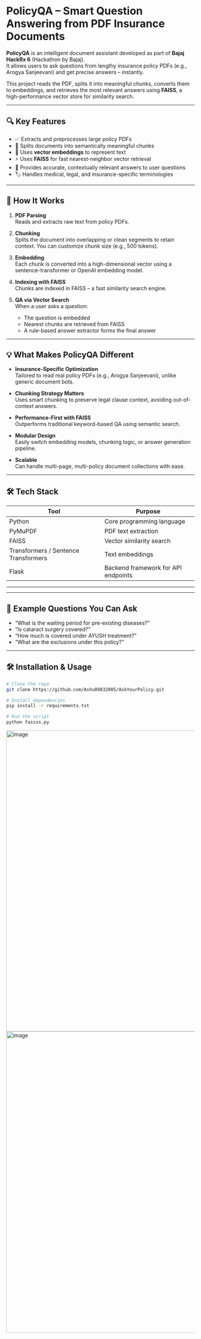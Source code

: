 # PolicyQA – Smart Question Answering from PDF Insurance Documents

**PolicyQA** is an intelligent document assistant developed as part of **Bajaj HackRx 6** (Hackathon by Bajaj).  
It allows users to ask questions from lengthy insurance policy PDFs (e.g., Arogya Sanjeevani) and get precise answers – instantly.

This project reads the PDF, splits it into meaningful chunks, converts them to embeddings, and retrieves the most relevant answers using **FAISS**, a high-performance vector store for similarity search.


---

## 🔍 Key Features

- ✅ Extracts and preprocesses large policy PDFs
- 📄 Splits documents into semantically meaningful chunks
- 🔐 Uses **vector embeddings** to represent text
- ⚡ Uses **FAISS** for fast nearest-neighbor vector retrieval
- 🤖 Provides accurate, contextually relevant answers to user questions
- 🏷️ Handles medical, legal, and insurance-specific terminologies

---

## 🚀 How It Works

1. **PDF Parsing**  
   Reads and extracts raw text from policy PDFs.

2. **Chunking**  
   Splits the document into overlapping or clean segments to retain context. You can customize chunk size (e.g., 500 tokens).

3. **Embedding**  
   Each chunk is converted into a high-dimensional vector using a sentence-transformer or OpenAI embedding model.

4. **Indexing with FAISS**  
   Chunks are indexed in FAISS – a fast similarity search engine.

5. **QA via Vector Search**  
   When a user asks a question:
   - The question is embedded
   - Nearest chunks are retrieved from FAISS
   - A rule-based answer extractor forms the final answer

---

## 💡 What Makes PolicyQA Different

- **Insurance-Specific Optimization**  
  Tailored to read real policy PDFs (e.g., Arogya Sanjeevani), unlike generic document bots.

- **Chunking Strategy Matters**  
  Uses smart chunking to preserve legal clause context, avoiding out-of-context answers.

- **Performance-First with FAISS**  
  Outperforms traditional keyword-based QA using semantic search.

- **Modular Design**  
  Easily switch embedding models, chunking logic, or answer generation pipeline.

- **Scalable**  
  Can handle multi-page, multi-policy document collections with ease.

---

## 🛠️ Tech Stack

| Tool | Purpose |
|------|---------|
| Python | Core programming language |
| PyMuPDF | PDF text extraction |
| FAISS | Vector similarity search |
| Transformers / Sentence Transformers | Text embeddings |
| Flask  | Backend framework for API endpoints |

---

---

## 🧪 Example Questions You Can Ask

- “What is the waiting period for pre-existing diseases?”
- “Is cataract surgery covered?”
- “How much is covered under AYUSH treatment?”
- “What are the exclusions under this policy?”

---

## 🛠️ Installation & Usage

```bash
# Clone the repo
git clone https://github.com/Ashu09032005/AskYourPolicy.git

# Install dependencies
pip install -r requirements.txt

# Run the script
python faisss.py
```

<img width="1597" height="805" alt="image" src="https://github.com/user-attachments/assets/a0f0c256-0c96-49a3-8b5d-040524cd2e20" />
<img width="1498" height="806" alt="image" src="https://github.com/user-attachments/assets/31f861ac-b3b6-467d-95ac-e25dfb2a5c6a" />






